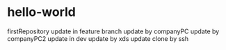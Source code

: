 # hello-world
firstRepository
update in feature branch
update by companyPC
update by companyPC2
update in dev
update by xds
update clone by ssh

